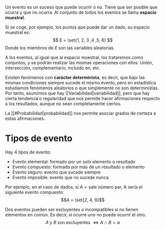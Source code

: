 Un evento es un suceso que puede ocurrir o no. Tiene que ser posible que ocurra y que no ocurra. Al conjunto de todos los eventos se llama **espacio muestral**.

Si se coge, por ejemplo, los puntos que puede dar un dado, su espacio muestral es:
$$
E = \set{1, 2, 3 ,4 ,5, 6}
$$
Donde los miembros de $E$ son las variables aleatorias.

A los eventos, al igual que al espacio muestral, los trataremos como conjuntos, y se podrán realizar las mismas operaciones con ellos: Unión, intersección, complementario, incluido en, etc.

Existen fenómenos con **carácter determinista**, es decir, que bajo las mismas condiciones siempre sucede el mismo evento, pero en estadística estudiamos fenómenos aleatorios o que simplemente no son deterministas. Por tanto, asumimos que hay [[Variabilidad|variabilidad]], pero que hay cierta tendencia o regularidad que nos permite hacer afirmaciones respecto a los resultados, aunque no sean completamente ciertos.

La [[#Probabilidad|probabilidad]] nos permite asociar grados de certeza a estas afirmaciones.

# Tipos de evento

Hay 4 tipos de evento:
- Evento elemental: formado por un solo elemento o resultado
- Evento compuesto: formado por más de un resultado o elemento
- Evento seguro: evento que sucede siempre
- Evento imposible: evento que no sucede nunca

Por ejemplo, en el caso de dados, si $A = \text{sale número par}$, A sería el siguiente evento compuesto:
$$A = \set{2, 4, 6}$$

Dos eventos pueden ser excluyentes o incompatibles si no tienen elementos en común. Es decir, si ocurre uno no puede ocurrir el otro.
$$
A\text{ y } B \text{ son excluyentes } \Leftrightarrow A\cap B = \emptyset
$$
